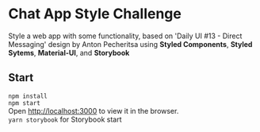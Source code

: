 # Chat App Style Challenge

Style a web app with some functionality, based on 'Daily UI #13 - Direct Messaging' design by Anton
Pecheritsa using **Styled Components**, **Styled Sytems**, **Material-UI**, and **Storybook**

## Start

`npm install`<br /> `npm start`<br />
Open [http://localhost:3000](http://localhost:3000) to view it in the browser.<br/>
`yarn storybook` for Storybook start
